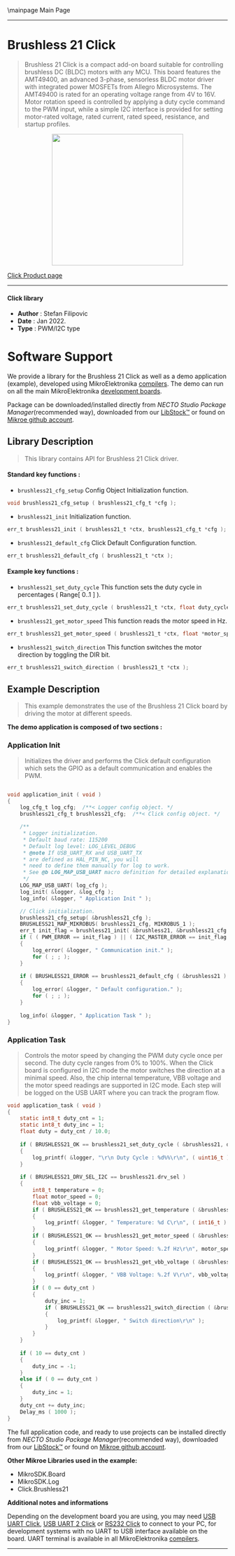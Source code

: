 \mainpage Main Page

---
# Brushless 21 Click

> Brushless 21 Click is a compact add-on board suitable for controlling brushless DC (BLDC) motors with any MCU. This board features the AMT49400, an advanced 3-phase, sensorless BLDC motor driver with integrated power MOSFETs from Allegro Microsystems. The AMT49400 is rated for an operating voltage range from 4V to 16V. Motor rotation speed is controlled by applying a duty cycle command to the PWM input, while a simple I2C interface is provided for setting motor-rated voltage, rated current, rated speed, resistance, and startup profiles.

<p align="center">
  <img src="https://download.mikroe.com/images/click_for_ide/brushless21_click.png" height=300px>
</p>

[Click Product page](https://www.mikroe.com/brushless-21-click)

---


#### Click library

- **Author**        : Stefan Filipovic
- **Date**          : Jan 2022.
- **Type**          : PWM/I2C type


# Software Support

We provide a library for the Brushless 21 Click
as well as a demo application (example), developed using MikroElektronika
[compilers](https://www.mikroe.com/necto-studio).
The demo can run on all the main MikroElektronika [development boards](https://www.mikroe.com/development-boards).

Package can be downloaded/installed directly from *NECTO Studio Package Manager*(recommended way), downloaded from our [LibStock&trade;](https://libstock.mikroe.com) or found on [Mikroe github account](https://github.com/MikroElektronika/mikrosdk_click_v2/tree/master/clicks).

## Library Description

> This library contains API for Brushless 21 Click driver.

#### Standard key functions :

- `brushless21_cfg_setup` Config Object Initialization function.
```c
void brushless21_cfg_setup ( brushless21_cfg_t *cfg );
```

- `brushless21_init` Initialization function.
```c
err_t brushless21_init ( brushless21_t *ctx, brushless21_cfg_t *cfg );
```

- `brushless21_default_cfg` Click Default Configuration function.
```c
err_t brushless21_default_cfg ( brushless21_t *ctx );
```

#### Example key functions :

- `brushless21_set_duty_cycle` This function sets the duty cycle in percentages ( Range[ 0..1 ] ).
```c
err_t brushless21_set_duty_cycle ( brushless21_t *ctx, float duty_cycle );
```

- `brushless21_get_motor_speed` This function reads the motor speed in Hz.
```c
err_t brushless21_get_motor_speed ( brushless21_t *ctx, float *motor_speed_hz );
```

- `brushless21_switch_direction` This function switches the motor direction by toggling the DIR bit.
```c
err_t brushless21_switch_direction ( brushless21_t *ctx );
```

## Example Description

> This example demonstrates the use of the Brushless 21 Click board by driving the motor at different speeds.

**The demo application is composed of two sections :**

### Application Init

> Initializes the driver and performs the Click default configuration which sets the GPIO as a default communication and enables the PWM.

```c

void application_init ( void )
{
    log_cfg_t log_cfg;  /**< Logger config object. */
    brushless21_cfg_t brushless21_cfg;  /**< Click config object. */

    /** 
     * Logger initialization.
     * Default baud rate: 115200
     * Default log level: LOG_LEVEL_DEBUG
     * @note If USB_UART_RX and USB_UART_TX 
     * are defined as HAL_PIN_NC, you will 
     * need to define them manually for log to work. 
     * See @b LOG_MAP_USB_UART macro definition for detailed explanation.
     */
    LOG_MAP_USB_UART( log_cfg );
    log_init( &logger, &log_cfg );
    log_info( &logger, " Application Init " );

    // Click initialization.
    brushless21_cfg_setup( &brushless21_cfg );
    BRUSHLESS21_MAP_MIKROBUS( brushless21_cfg, MIKROBUS_1 );
    err_t init_flag = brushless21_init( &brushless21, &brushless21_cfg );
    if ( ( PWM_ERROR == init_flag ) || ( I2C_MASTER_ERROR == init_flag ) )
    {
        log_error( &logger, " Communication init." );
        for ( ; ; );
    }
    
    if ( BRUSHLESS21_ERROR == brushless21_default_cfg ( &brushless21 ) )
    {
        log_error( &logger, " Default configuration." );
        for ( ; ; );
    }
    
    log_info( &logger, " Application Task " );
}

```

### Application Task

> Controls the motor speed by changing the PWM duty cycle once per second. The duty cycle ranges from 0% to 100%. 
When the Click board is configured in I2C mode the motor switches the direction at a minimal speed.
Also, the chip internal temperature, VBB voltage and the motor speed readings are supported in I2C mode.
Each step will be logged on the USB UART where you can track the program flow.

```c
void application_task ( void )
{
    static int8_t duty_cnt = 1;
    static int8_t duty_inc = 1;
    float duty = duty_cnt / 10.0;
    
    if ( BRUSHLESS21_OK == brushless21_set_duty_cycle ( &brushless21, duty ) )
    {
        log_printf( &logger, "\r\n Duty Cycle : %d%%\r\n", ( uint16_t )( duty_cnt * 10 ) );
    }
    
    if ( BRUSHLESS21_DRV_SEL_I2C == brushless21.drv_sel ) 
    {
        int8_t temperature = 0;
        float motor_speed = 0;
        float vbb_voltage = 0;
        if ( BRUSHLESS21_OK == brushless21_get_temperature ( &brushless21, &temperature ) )
        {
            log_printf( &logger, " Temperature: %d C\r\n", ( int16_t ) temperature );
        }
        if ( BRUSHLESS21_OK == brushless21_get_motor_speed ( &brushless21, &motor_speed ) )
        {
            log_printf( &logger, " Motor Speed: %.2f Hz\r\n", motor_speed );
        }
        if ( BRUSHLESS21_OK == brushless21_get_vbb_voltage ( &brushless21, &vbb_voltage ) )
        {
            log_printf( &logger, " VBB Voltage: %.2f V\r\n", vbb_voltage );
        }
        if ( 0 == duty_cnt ) 
        {
            duty_inc = 1;
            if ( BRUSHLESS21_OK == brushless21_switch_direction ( &brushless21 ) )
            {
                log_printf( &logger, " Switch direction\r\n" );
            }
        }
    }
    
    if ( 10 == duty_cnt ) 
    {
        duty_inc = -1;
    }
    else if ( 0 == duty_cnt ) 
    {
        duty_inc = 1;
    }
    duty_cnt += duty_inc;
    Delay_ms ( 1000 );
}
```

The full application code, and ready to use projects can be installed directly from *NECTO Studio Package Manager*(recommended way), downloaded from our [LibStock&trade;](https://libstock.mikroe.com) or found on [Mikroe github account](https://github.com/MikroElektronika/mikrosdk_click_v2/tree/master/clicks).

**Other Mikroe Libraries used in the example:**

- MikroSDK.Board
- MikroSDK.Log
- Click.Brushless21

**Additional notes and informations**

Depending on the development board you are using, you may need
[USB UART Click](https://www.mikroe.com/usb-uart-click),
[USB UART 2 Click](https://www.mikroe.com/usb-uart-2-click) or
[RS232 Click](https://www.mikroe.com/rs232-click) to connect to your PC, for
development systems with no UART to USB interface available on the board. UART
terminal is available in all MikroElektronika
[compilers](https://shop.mikroe.com/compilers).

---
